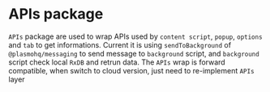 # APIs package

`APIs` package are used to wrap APIs used by `content script`, `popup`, `options` and `tab` to get informations. Current it is using `sendToBackground` of `@plasmohq/messaging` to send message to `background` script, and `background` script check local `RxDB` and retrun data.
The `APIs` wrap is forward compatible, when switch to cloud version, just need to re-implement `APIs` layer
